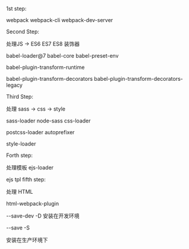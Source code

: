 1st step:

webpack
webpack-cli
webpack-dev-server

Second Step:

处理JS -> ES6 ES7 ES8 装饰器

babel-loader@7
babel-core
babel-preset-env

babel-plugin-transform-runtime

babel-plugin-transform-decorators
babel-plugin-transform-decorators-legacy

Third Step:

处理 sass -> css -> style

sass-loader
node-sass
css-loader

postcss-loader autoprefixer

style-loader

Forth step:

处理模板 ejs-loader

ejs tpl
fifth step:

处理 HTML

html-webpack-plugin

--save-dev -D
安装在开发环境

--save -S

安装在生产环境下